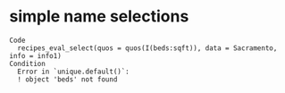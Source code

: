# simple name selections

    Code
      recipes_eval_select(quos = quos(I(beds:sqft)), data = Sacramento, info = info1)
    Condition
      Error in `unique.default()`:
      ! object 'beds' not found

